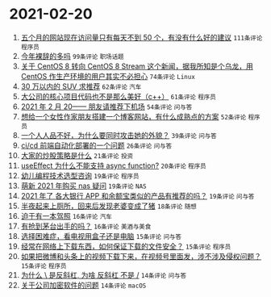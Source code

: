 # 2021-02-20

1. [五个月的网站现在访问量只有每天不到 50 个，有没有什么好的建议](https://www.v2ex.com/t/754576) `111条评论` `程序员`
1. [今年裸辞的多吗](https://www.v2ex.com/t/754455) `99条评论` `职场话题`
1. [关于 CentOS 8 转向 CentOS 8 Stream 这个新闻，据我所知是个乌龙，用 CentOS 作生产环境的用户其实不必担心](https://www.v2ex.com/t/754559) `74条评论` `Linux`
1. [30 万以内的 SUV 求推荐](https://www.v2ex.com/t/754523) `62条评论` `汽车`
1. [大公司的核心项目代码也不是那么美好（c++）](https://www.v2ex.com/t/754480) `61条评论` `程序员`
1. [2021 年 2 月 20—— 朋友请推荐下机场](https://www.v2ex.com/t/754512) `54条评论` `问与答`
1. [想给一个女性作家朋友搭建一个博客网站，有什么成熟点的方案](https://www.v2ex.com/t/754620) `52条评论` `程序员`
1. [一个人人品不好，为什么要同时攻击她的外貌？](https://www.v2ex.com/t/754625) `39条评论` `问与答`
1. [ci/cd 前端自动化部署的一个问题](https://www.v2ex.com/t/754621) `26条评论` `问与答`
1. [大家的炒股策略是什么](https://www.v2ex.com/t/754509) `21条评论` `投资`
1. [useEffect 为什么不能支持 async function?](https://www.v2ex.com/t/754630) `20条评论` `程序员`
1. [幼儿编程技术选型咨询](https://www.v2ex.com/t/754565) `19条评论` `程序员`
1. [萌新 2021 年购买 nas 疑问](https://www.v2ex.com/t/754464) `19条评论` `NAS`
1. [2021 年了 各大银行 APP 和余额宝类似的产品有推荐的吗？](https://www.v2ex.com/t/754463) `19条评论` `问与答`
1. [半夜起来上厕所，回来后发现老婆变成了猪](https://www.v2ex.com/t/754441) `18条评论` `随想`
1. [迫于有一本驾照](https://www.v2ex.com/t/754570) `16条评论` `汽车`
1. [有抢到茅台出手的吗？](https://www.v2ex.com/t/754466) `16条评论` `美酒与美食`
1. [选择困难症，看电视用盒子还是电脑](https://www.v2ex.com/t/754633) `15条评论` `问与答`
1. [经常在网络上下载东西，如何保证下载的文件安全？](https://www.v2ex.com/t/754514) `15条评论` `程序员`
1. [如果把微博和头条上的视频下载下来，在视频号里面发，涉不涉及侵权问题？](https://www.v2ex.com/t/754467) `15条评论` `程序员`
1. [为什么 \ 是反斜杠, 为啥 反斜杠 不是 /](https://www.v2ex.com/t/754544) `14条评论` `问与答`
1. [关于公司加密软件的问题](https://www.v2ex.com/t/754459) `14条评论` `macOS`
